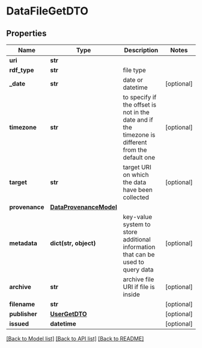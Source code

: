 # DataFileGetDTO

## Properties
Name | Type | Description | Notes
------------ | ------------- | ------------- | -------------
**uri** | **str** |  | 
**rdf_type** | **str** | file type | 
**_date** | **str** | date or datetime | [optional] 
**timezone** | **str** | to specify if the offset is not in the date and if the timezone is different from the default one | [optional] 
**target** | **str** | target URI on which the data have been collected | [optional] 
**provenance** | [**DataProvenanceModel**](DataProvenanceModel.md) |  | 
**metadata** | **dict(str, object)** | key-value system to store additional information that can be used to query data | [optional] 
**archive** | **str** | archive file URI if file is inside | [optional] 
**filename** | **str** |  | [optional] 
**publisher** | [**UserGetDTO**](UserGetDTO.md) |  | [optional] 
**issued** | **datetime** |  | [optional] 

[[Back to Model list]](../README.md#documentation-for-models) [[Back to API list]](../README.md#documentation-for-api-endpoints) [[Back to README]](../README.md)

